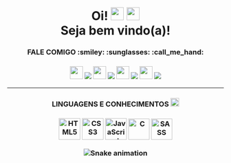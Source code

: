 <div display="flex" align="center" margin="500px">


  <h1 align="center" font-size="300">Oi! <img src="https://user-images.githubusercontent.com/74362841/156029387-4835b13e-f854-4973-8d5e-76e4f6bf25fa.gif" height="30px"> <img src="https://user-images.githubusercontent.com/74362841/156027032-d382d129-a8f4-45ec-948c-a6208d692904.gif"height="30px"> </br>Seja bem vindo(a)!</h1>
</div>

<div display="flex" align="center">
  <h3 font-color="#2f80ed">FALE COMIGO :smiley: :sunglasses: :call_me_hand:<h3>
  <img src="https://user-images.githubusercontent.com/74362841/153601628-d6039d11-13ce-44f4-8785-35d767e982e3.gif" height="30px">
  <a href="https://instagram.com/mylennabra" target="_blank"><img src="https://img.shields.io/badge/-Instagram-%2396346F?style=for-the-badge&logo=instagram&logoColor=white"  target="_blank"></a>
  <img src="https://user-images.githubusercontent.com/74362841/153601628-d6039d11-13ce-44f4-8785-35d767e982e3.gif" height="30px">
  <a href="https://www.linkedin.com/in/mylenna-rodrigues-794553210" target="_blank"><img src="https://img.shields.io/badge/-LinkedIn-%230077B5?style=for-the-badge&logo=linkedin&logoColor=white" target="_blank"></a> 
  <img src="https://user-images.githubusercontent.com/74362841/153601628-d6039d11-13ce-44f4-8785-35d767e982e3.gif" height="30px">
  <a href = "mailto:mylennabra@gmail.com"><img src="https://img.shields.io/badge/-Gmail-%23333?style=for-the-badge&logo=gmail&logoColor=white" target="_blank"></a>
  <img src="https://user-images.githubusercontent.com/74362841/153601628-d6039d11-13ce-44f4-8785-35d767e982e3.gif" height="30px">
  <a href="https://discord.gg/lolarilarilo#8906f" target="_blank"><img src="https://img.shields.io/badge/Discord-7289DA?style=for-the-badge&logo=discord&logoColor=white" target="_blank"></a> 
</div>
      
<hr/>

    
<div align="center">
    <h3 font-color="#2f80ed">LINGUAGENS E CONHECIMENTOS <img src="https://user-images.githubusercontent.com/74362841/153605718-bf001f00-af57-44f3-b9b3-d8a01c67e8a9.gif" height="20px"><h3>
  <img src="https://cdn.pixabay.com/photo/2017/08/05/11/16/logo-2582748_960_720.png" height="50px" title="HTML5">
  <img src="https://cdn.pixabay.com/photo/2017/08/05/11/16/logo-2582747_1280.png" height="50px" title="CSS3">
  <img src="https://www.beabadohtml.com.br/midias/imagens/js.png" height="50px" title="JavaScript">
  <img src="https://user-images.githubusercontent.com/74362841/153612012-11b9973d-d6dc-4acb-b1a9-ae4c3052387a.png" height="49px" title="C">
  <img src="https://user-images.githubusercontent.com/74362841/156067447-d6c146f6-0472-4a5b-a55b-dcd8126fe9dc.png" height="49px" title="SASS">

    
    
 ![Snake animation](https://github.com/mylennabra/mylennabra/blob/output/github-contribution-grid-snake.svg)
      </div>
